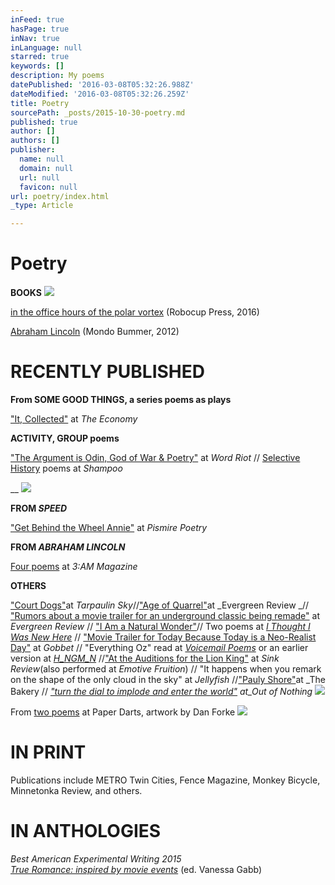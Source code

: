 ```yaml
---
inFeed: true
hasPage: true
inNav: true
inLanguage: null
starred: true
keywords: []
description: My poems
datePublished: '2016-03-08T05:32:26.988Z'
dateModified: '2016-03-08T05:32:26.259Z'
title: Poetry
sourcePath: _posts/2015-10-30-poetry.md
published: true
author: []
authors: []
publisher:
  name: null
  domain: null
  url: null
  favicon: null
url: poetry/index.html
_type: Article

---
```

# Poetry

**BOOKS**
![](https://the-grid-user-content.s3-us-west-2.amazonaws.com/a129e5cb-8c81-481f-b3c0-504951c6bb2a.png)

[in the office hours of the polar vortex][0] (Robocup Press, 2016)

[Abraham Lincoln][1] (Mondo Bummer, 2012)

# RECENTLY PUBLISHED

**From SOME GOOD THINGS, a series poems as plays**

["It, Collected"][2] at _The Economy_

**ACTIVITY, GROUP poems**

["The Argument is Odin, God of War & Poetry"][3] at _Word Riot_ // [Selective History][4] poems at _Shampoo_

__
![](https://the-grid-user-content.s3-us-west-2.amazonaws.com/42b21371-3b99-400e-93be-96f7a3531669.png)

**FROM _SPEED_**

["Get Behind the Wheel Annie"][5] at _Pismire Poetry_

**FROM _ABRAHAM LINCOLN_**

[Four poems][6] at _3:AM Magazine_

**OTHERS**

["Court Dogs"][7]at _Tarpaulin Sky_//["Age of Quarrel"][8]at _Evergreen Review _// ["Rumors about a movie trailer for an underground classic being remade"][9] at _Evergreen Review_ // ["I Am a Natural Wonder"][10]// Two poems at [_I Thought I Was New Here_][11] // ["Movie Trailer for Today Because Today is a Neo-Realist Day"][12] at _Gobbet_ // "Everything Oz" read at [_Voicemail Poems_][13] or an earlier version at [_H\_NGM\_N_][14] //["At the Auditions for the Lion King"][15] at _Sink Review_(also performed at _Emotive Fruition_) // "It happens when you remark on the shape of the only cloud in the sky" at _Jellyfish_ //["Pauly Shore"][16]at _The Bakery // _["turn the dial to implode and enter the world"][17] at_Out of Nothing_
![](https://the-grid-user-content.s3-us-west-2.amazonaws.com/151bc89f-9e04-40ec-9ac7-5bb812a5bfe8.jpg)

From [two poems][18] at Paper Darts, artwork by Dan Forke
![](https://the-grid-user-content.s3-us-west-2.amazonaws.com/1de3f6d1-0820-4233-9888-db4540e7cf96.gif)

# IN PRINT

Publications include METRO Twin Cities, Fence Magazine, Monkey Bicycle, Minnetonka Review, and others.

# IN ANTHOLOGIES

_Best American Experimental Writing 2015   
[True Romance: inspired by movie events][19]_ (ed. Vanessa Gabb)

[0]: http://etsy.me/21ikroz
[1]: http://bit.ly/20UcVmu
[2]: http://bit.ly/1zdMTPL
[3]: http://bit.ly/1SvZ0Qw
[4]: http://bit.ly/1rxes05
[5]: http://bit.ly/1U0HzsH
[6]: http://bit.ly/1puWlLL
[7]: http://bit.ly/1H2L4dj
[8]: http://bit.ly/1gzLmtR
[9]: http://bit.ly/1jFrinJ
[10]: http://bit.ly/1SvYDFK
[11]: http://bit.ly/1rxeNQk
[12]: http://bit.ly/1U0Iqtp
[13]: http://bit.ly/1OY8ygA
[14]: http://bit.ly/1OY8Bcf
[15]: http://bit.ly/24NkSMe
[16]: http://bit.ly/1fZjmtA
[17]: http://bit.ly/1To1Yrw
[18]: http://bit.ly/21Y1fil
[19]: http://bit.ly/1s17BPE